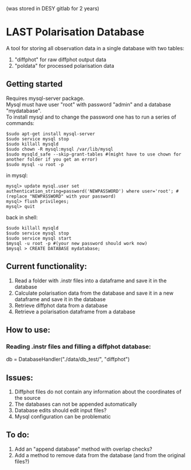 (was stored in DESY gitlab for 2 years)
# LAST Polarisation Database

A tool for storing all observation data in a single database with two tables:
1. "diffphot" for raw diffphot output data
2. "poldata" for processed polarisation data

## Getting started

Requires mysql-server package. <br>
Mysql must have user "root" with password "admin" and a database "mydatabase". <br>
To install mysql and to change the password one has to run a series of commands: <br>
```
$sudo apt-get install mysql-server
$sudo service mysql stop
$sudo killall mysqld
$sudo chown -R mysql:mysql /var/lib/mysql
$sudo mysqld_safe --skip-grant-tables #(might have to use chown for another folder if you get an error)
$sudo mysql -u root -p 
```
in mysql: <br>
```
mysql> update mysql.user set authentication_string=password('NEWPASSWORD') where user='root'; #(replace "NEWPASSWORD" with your password)
mysql> flush privileges;
mysql> quit
```
back in shell: <br>
```
$sudo killall mysqld
$sudo service mysql stop
$sudo service mysql start
$mysql -u root -p #(your new password should work now)
$mysql > CREATE DATABASE mydatabase;
```
## Current functionality:

1. Read a folder with .instr files into a dataframe and save it in the database
2. Calculate polarisation data from the database and save it in a new dataframe and save it in the database
3. Retrieve diffphot data from a database
4. Retrieve a polarisation dataframe from a database

## How to use:

### Reading .instr files and filling a diffphot database:
db = DatabaseHandler("./data/db_test/", "diffphot")

###

## Issues:

1. Diffphot files do not contain any information about the coordinates of the source 
2. The databases can not be appended automatically
3. Database edits should edit input files?
4. Mysql configuration can be problematic

## To do:

1. Add an "append database" method with overlap checks?
2. Add a method to remove data from the database (and from the original files?)

